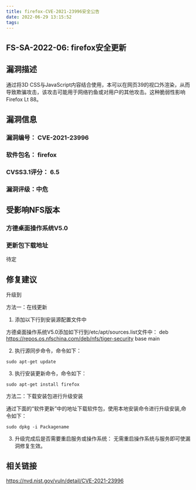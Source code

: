 ```yaml
---
title: firefox-CVE-2021-23996安全公告
date: 2022-06-29 13:15:52
tags:
---
```

## FS-SA-2022-06: firefox安全更新

## 漏洞描述

通过将3D CSS与JavaScript内容结合使用，本可以在网页39的视口外渲染，从而导致欺骗攻击，该攻击可能用于网络钓鱼或对用户的其他攻击。这种脆弱性影响Firefox Lt 88。

## 漏洞信息

###    漏洞编号： CVE-2021-23996

###    软件包名： firefox

###    CVSS3.1评分： 6.5

###    漏洞评级：中危

## 受影响NFS版本

###    方德桌面操作系统V5.0

### 更新包下载地址

待定

## 修复建议

升级到 

方法一：在线更新

1. 添加以下行到安装源配置文件中

方德桌面操作系统V5.0添加如下行到/etc/apt/sources.list文件中：
deb https://repos.os.nfschina.com/deb/nfs/tiger-security base main

2. 执行源同步命令，命令如下：

```
sudo apt-get update
```

3. 执行安装更新命令，命令如下：

```
sudo apt-get install firefox
```

方法二：下载安装包进行升级安装

通过下面的“软件更新”中的地址下载软件包，使用本地安装命令进行升级安装,命令如下：

```
sudo dpkg -i Packagename
```

3. 升级完成后是否需要重启服务或操作系统：
   无需重启操作系统与服务即可使漏洞修复生效。

## 相关链接

https://nvd.nist.gov/vuln/detail/CVE-2021-23996
